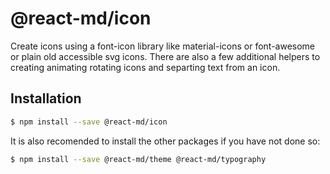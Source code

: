 # @react-md/icon

Create icons using a font-icon library like material-icons or font-awesome or
plain old accessible svg icons. There are also a few additional helpers to
creating animating rotating icons and separting text from an icon.

## Installation

```sh
$ npm install --save @react-md/icon
```

It is also recomended to install the other packages if you have not done so:

```sh
$ npm install --save @react-md/theme @react-md/typography
```
